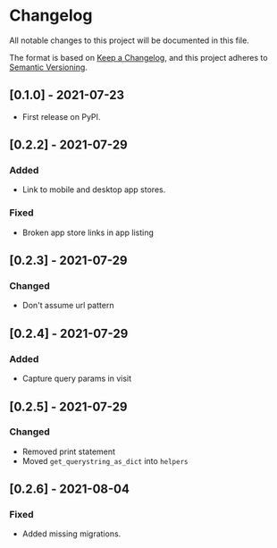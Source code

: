 # Changelog
All notable changes to this project will be documented in this file.

The format is based on [Keep a Changelog](https://keepachangelog.com/en/1.0.0/),
and this project adheres to [Semantic Versioning](https://semver.org/spec/v2.0.0.html).

## [0.1.0] - 2021-07-23
* First release on PyPI.


## [0.2.2] - 2021-07-29
### Added
- Link to mobile and desktop app stores.

### Fixed
- Broken app store links in app listing


## [0.2.3] - 2021-07-29

### Changed
- Don't assume url pattern


## [0.2.4] - 2021-07-29

### Added
- Capture query params in visit


## [0.2.5] - 2021-07-29

### Changed
- Removed print statement
- Moved `get_querystring_as_dict` into `helpers`

## [0.2.6] - 2021-08-04

### Fixed
- Added missing migrations.
